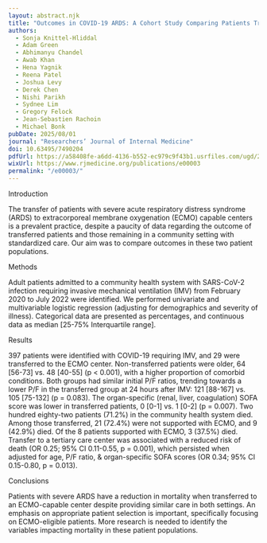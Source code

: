 ```yaml
---
layout: abstract.njk
title: "Outcomes in COVID-19 ARDS: A Cohort Study Comparing Patients Transferred to an ECMO Center and Patients at a Community Hospital"
authors:
  - Sonja Knittel-Hliddal
  - Adam Green
  - Abhimanyu Chandel
  - Awab Khan
  - Hena Yagnik
  - Reena Patel
  - Joshua Levy
  - Derek Chen
  - Nishi Parikh
  - Sydnee Lim
  - Gregory Felock
  - Jean-Sebastien Rachoin
  - Michael Bonk
pubDate: 2025/08/01
journal: "Researchers’ Journal of Internal Medicine"
doi: 10.63495/7490204
pdfUrl: https://a58408fe-a6dd-4136-b552-ec979c9f43b1.usrfiles.com/ugd/205b66_e129986c7a1940aabe3d920626cd1331.pdf
wixUrl: https://www.rjmedicine.org/publications/e00003
permalink: "/e00003/"
---
```


Introduction

The transfer of patients with severe acute respiratory distress syndrome (ARDS) to extracorporeal membrane oxygenation (ECMO) capable centers is a prevalent practice, despite a paucity of data regarding the outcome of transferred patients and those remaining in a community setting with standardized care. Our aim was to compare outcomes in these two patient populations.

Methods

Adult patients admitted to a community health system with SARS-CoV-2 infection requiring invasive mechanical ventilation (IMV) from February 2020 to July 2022 were identified. We performed univariate and multivariable logistic regression (adjusting for demographics and severity of illness). Categorical data are presented as percentages, and continuous data as median [25-75% Interquartile range].

Results

397 patients were identified with COVID-19 requiring IMV, and 29 were transferred to the ECMO center. Non-transferred patients were older, 64 [56-73] vs. 48 [40-55] (p < 0.001), with a higher proportion of comorbid conditions. Both groups had similar initial P/F ratios, trending towards a lower P/F in the transferred group at 24 hours after IMV: 121 [88-167] vs. 105 [75-132] (p = 0.083). The organ-specific (renal, liver, coagulation) SOFA score was lower in transferred patients, 0 [0-1] vs. 1 [0-2] (p = 0.007). Two hundred eighty-two patients (71.2%) in the community health system died. Among those transferred, 21 (72.4%) were not supported with ECMO, and 9 (42.9%) died. Of the 8 patients supported with ECMO, 3 (37.5%) died. Transfer to a tertiary care center was associated with a reduced risk of death (OR 0.25; 95% CI 0.11-0.55, p = 0.001), which persisted when adjusted for age, P/F ratio, & organ-specific SOFA scores (OR 0.34; 95% CI 0.15-0.80, p = 0.013).

Conclusions

Patients with severe ARDS have a reduction in mortality when transferred to an ECMO-capable center despite providing similar care in both settings. An emphasis on appropriate patient selection is important, specifically focusing on ECMO-eligible patients. More research is needed to identify the variables impacting mortality in these patient populations.
